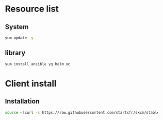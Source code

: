 # Resource list

## System

```bash
yum update -y
```

## library

```bash
yum install ansible yq helm oc
```

# Client install

## Installation

```bash
source <(curl -s https://raw.githubusercontent.com/startxfr/sxcm/stable/installer)
```
